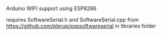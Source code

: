 
Arduino WIFI support using ESP8266

requires SoftwareSerial.h and SoftwareSerial.cpp from https://github.com/plerup/espsoftwareserial in libraries folder
